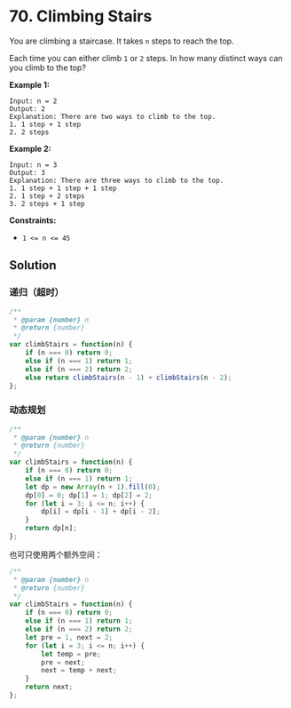 # 70. Climbing Stairs

You are climbing a staircase. It takes `n` steps to reach the top.

Each time you can either climb `1` or `2` steps. In how many distinct ways can you climb to the top?

 

**Example 1:**

```
Input: n = 2
Output: 2
Explanation: There are two ways to climb to the top.
1. 1 step + 1 step
2. 2 steps
```

**Example 2:**

```
Input: n = 3
Output: 3
Explanation: There are three ways to climb to the top.
1. 1 step + 1 step + 1 step
2. 1 step + 2 steps
3. 2 steps + 1 step
```

 

**Constraints:**

- `1 <= n <= 45`

## Solution

### 递归（超时）

```js
/**
 * @param {number} n
 * @return {number}
 */
var climbStairs = function(n) {
	if (n === 0) return 0;
    else if (n === 1) return 1;
    else if (n === 2) return 2;
    else return climbStairs(n - 1) + climbStairs(n - 2);
};
```



### 动态规划

```js
/**
 * @param {number} n
 * @return {number}
 */
var climbStairs = function(n) {
	if (n === 0) return 0;
    else if (n === 1) return 1;
    let dp = new Array(n + 1).fill(0);
    dp[0] = 0; dp[1] = 1; dp[2] = 2;
    for (let i = 3; i <= n; i++) {
        dp[i] = dp[i - 1] + dp[i - 2];
    }
    return dp[n];
};
```

也可只使用两个额外空间：

```js
/**
 * @param {number} n
 * @return {number}
 */
var climbStairs = function(n) {
	if (n === 0) return 0;
    else if (n === 1) return 1;
    else if (n === 2) return 2;
    let pre = 1, next = 2;
    for (let i = 3; i <= n; i++) {
        let temp = pre;
        pre = next;
        next = temp + next;
    }
    return next;
};
```

